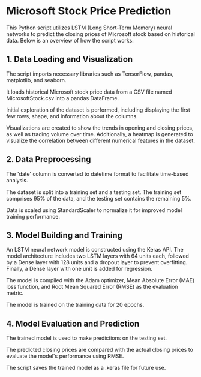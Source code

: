 # Microsoft Stock Price Prediction
This Python script utilizes LSTM (Long Short-Term Memory) neural networks to predict the closing prices of Microsoft stock based on historical data. Below is an overview of how the script works:

## 1. Data Loading and Visualization
The script imports necessary libraries such as TensorFlow, pandas, matplotlib, and seaborn.

It loads historical Microsoft stock price data from a CSV file named MicrosoftStock.csv into a pandas DataFrame.

Initial exploration of the dataset is performed, including displaying the first few rows, shape, and information about the columns.

Visualizations are created to show the trends in opening and closing prices, as well as trading volume over time. Additionally, a heatmap is generated to visualize the correlation between different numerical features in the dataset.

## 2. Data Preprocessing
The 'date' column is converted to datetime format to facilitate time-based analysis.

The dataset is split into a training set and a testing set. The training set comprises 95% of the data, and the testing set contains the remaining 5%.

Data is scaled using StandardScaler to normalize it for improved model training performance.

## 3. Model Building and Training

An LSTM neural network model is constructed using the Keras API. The model architecture includes two LSTM layers with 64 units each, followed by a Dense layer with 128 units and a dropout layer to prevent overfitting. Finally, a Dense layer with one unit is added for regression.

The model is compiled with the Adam optimizer, Mean Absolute Error (MAE) loss function, and Root Mean Squared Error (RMSE) as the evaluation metric.

The model is trained on the training data for 20 epochs.

## 4. Model Evaluation and Prediction

The trained model is used to make predictions on the testing set.

The predicted closing prices are compared with the actual closing prices to evaluate the model's performance using RMSE.

The script saves the trained model as a .keras file for future use.
